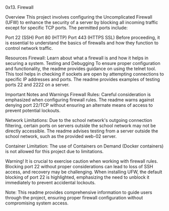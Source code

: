 0x13. Firewall

Overview
This project involves configuring the Uncomplicated Firewall (UFW) to enhance the security of a server by blocking all incoming traffic except for specific TCP ports. The permitted ports include:

Port 22 (SSH)
Port 80 (HTTP)
Port 443 (HTTPS SSL)
Before proceeding, it is essential to understand the basics of firewalls and how they function to control network traffic.

Resources
Firewall: Learn about what a firewall is and how it helps in securing a system.
Testing and Debugging
To ensure proper configuration and functionality, the readme provides guidance on using the telnet tool. This tool helps in checking if sockets are open by attempting connections to specific IP addresses and ports. The readme provides examples of testing ports 22 and 2222 on a server.

Important Notes and Warnings
Firewall Rules: Careful consideration is emphasized when configuring firewall rules. The readme warns against denying port 22/TCP without ensuring an alternate means of access to prevent potential lockouts.

Network Limitations: Due to the school network's outgoing connection filtering, certain ports on servers outside the school network may not be directly accessible. The readme advises testing from a server outside the school network, such as the provided web-02 server.

Container Limitation: The use of Containers on Demand (Docker containers) is not allowed for this project due to limitations.

Warning!
It is crucial to exercise caution when working with firewall rules. Blocking port 22 without proper considerations can lead to loss of SSH access, and recovery may be challenging. When installing UFW, the default blocking of port 22 is highlighted, emphasizing the need to unblock it immediately to prevent accidental lockouts.

Note: This readme provides comprehensive information to guide users through the project, ensuring proper firewall configuration without compromising system access.
